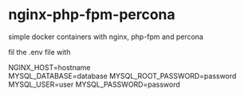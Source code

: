 # nginx-php-fpm-percona
simple docker containers with nginx, php-fpm and percona

fil the .env file with

NGINX_HOST=hostname<br>
MYSQL_DATABASE=database
MYSQL_ROOT_PASSWORD=password
MYSQL_USER=user
MYSQL_PASSWORD=password

